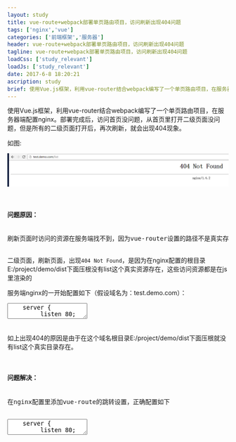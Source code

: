 ```yaml
---
layout: study
title: vue-route+webpack部署单页路由项目，访问刷新出现404问题
tags: ['nginx','vue']
categories: ['前端框架','服务器']
header: vue-route+webpack部署单页路由项目，访问刷新出现404问题
tagline: vue-route+webpack部署单页路由项目，访问刷新出现404问题
loadCss: ['study_relevant']
loadJs: ['study_relevant']
date: 2017-6-8 18:20:21
ascription: study
brief: 使用Vue.js框架，利用vue-router结合webpack编写了一个单页路由项目，在服务器端配置nginx。部署完成后，访问首页没问题，从首页里打开二级页面没问题，但是所有的二级页面打开后，再次刷新，就会出现404现象。
---
```

<p>使用Vue.js框架，利用vue-router结合webpack编写了一个单页路由项目，在服务器端配置nginx。部署完成后，访问首页没问题，从首页里打开二级页面没问题，但是所有的二级页面打开后，再次刷新，就会出现404现象。</p>

<p>如图:</p>
<img src="/assets/src/img/nginx-404.png">

<pre>
<div class="note-warning">
<h4>问题原因：</h4>
<span class='warn-text'>刷新页面时访问的资源在服务端找不到，因为vue-router设置的路径不是真实存在的路径。</span>
</div>
</pre>

<p>二级页面，刷新页面，出现<code>404 Not Found</code>，是因为在nginx配置的根目录E:/project/demo/dist下面压根没有list这个真实资源存在，这些访问资源都是在js里渲染的</p>

<p>服务端nginx的一开始配置如下（假设域名为：test.demo.com）：</P>

<pre>
<textarea class="cm_textarea_script">
	server {
         listen 80;
         server_name test.demo.com;
         root E:/project/demo/dist;
         location / {
            #root   html;
            index  index.html index.htm;
        }
	}
</textarea>
</pre>
 <p>如上出现404的原因是由于在这个域名根目录E:/project/demo/dist下面压根就没有list这个真实目录存在。</p>

<pre>
<div class="note-warning">
<h4>问题解决：</h4>
<span class='warn-text'>在nginx配置里添加vue-route的跳转设置，正确配置如下</span>
</div>
</pre>

<pre>
<textarea class="cm_textarea_script">
	server {
         listen 80;
         server_name test.demo.com;
         root E:/project/demo/dist;
         location / {
            try_files $uri $uri/ @router;
            index index.html;
        }

        location @router {
            rewrite ^.*$ /index.html last;
        }
	}
	//配置解析
	//例如你访问www.baidu.com/abc.html他最后会跳转到www.baidu.com/index.html/abc.html
	/**
	 * 由于vuejs，单页面应用程序，必须由index.html入口文件加载静态资源，加载程序
	 * 所以，通过rewrite转发，先请求index.html加载资源，然后在跳转路由配置的二级页面
	 */
</textarea>
</pre>

